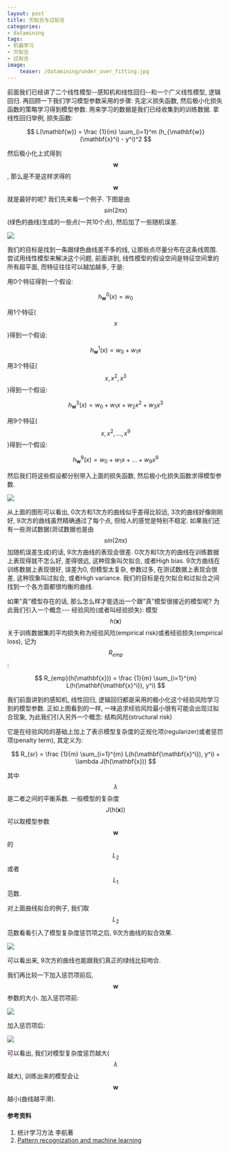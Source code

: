 ```yaml
---
layout: post
title: 欠拟合与过拟合
categories:
- datamining
tags:
- 机器学习
- 欠拟合
- 过拟合
image:
    teaser: /datamining/under_over_fitting.jpg
---
```


前面我们已经讲了二个线性模型--感知机和线性回归--和一个广义线性模型, 逻辑回归. 再回顾一下我们学习模型参数采用的步骤: 先定义损失函数, 然后极小化损失函数的策略学习得到模型参数. 用来学习的数据是我们已经收集到的训练数据. 拿线性回归举例, 损失函数:

$$
L(\mathbf{w}) = \frac {1}{m} \sum_{i=1}^m (h_{\mathbf{w}}(\mathbf{x}^i) - y^i)^2
$$

然后极小化上式得到 $$\mathbf{w}$$, 那么是不是这样求得的 $$\mathbf{w}$$ 就是最好的呢? 我们先来看一个例子. 下图是由 $$sin(2 \pi x)$$ (绿色的曲线)生成的一些点(一共10个点), 然后加了一些随机误差.

![](/images/datamining/under-over-fitting/sin2pix.png)

我们的目标是找到一条跟绿色曲线差不多的线, 让那些点尽量分布在这条线周围. 尝试用线性模型来解决这个问题, 前面讲到, 线性模型的假设空间是特征空间里的所有超平面, 而特征往往可以越加越多, 于是:

用0个特征得到一个假设:

$$
h_{\mathbf{w}}^0 (x) = w_0
$$

用1个特征($$x$$)得到一个假设:

$$
h_{\mathbf{w}}^1 (x) = w_0 + w_1 x
$$

用3个特征($$x,x^2,x^3$$)得到一个假设:

$$
h_{\mathbf{w}}^3 (x) = w_0 + w_1 x + w_2 x^2 + w_3 x^3
$$

用9个特征($$x,x^2,\ldots,x^9$$)得到一个假设:

$$
h_{\mathbf{w}}^9 (x) = w_0 + w_1 x + \ldots + w_9 x^9
$$

然后我们将这些假设都分别带入上面的损失函数, 然后极小化损失函数求得模型参数.

![](/images/datamining/under-over-fitting/linearregression.png)

从上面的图形可以看出, 0次方和1次方的曲线似乎差得比较远, 3次的曲线好像刚刚好, 9次方的曲线虽然精确通过了每个点, 但给人的感觉是特别不稳定. 如果我们还有一些测试数据(测试数据也是由 $$sin(2\pi x)$$ 加随机误差生成)的话, 9次方曲线的表现会很差. 0次方和1次方的曲线在训练数据上表现得就不怎么好, 差得很远, 这种现象叫欠拟合, 或者High bias. 9次方曲线在训练数据上表现很好, 误差为0, 但模型太复杂, 参数过多, 在测试数据上表现会很差, 这种现象叫过拟合, 或者High variance. 我们的目标是在欠拟合和过拟合之间找到一个各方面都很均衡的曲线.

如果"真"模型存在的话, 那么怎么样才能选出一个跟"真"模型很接近的模型呢? 为此我们引入一个概念--- 经验风险(或者叫经验损失): 模型 $$h(\mathbf{x})$$ 关于训练数据集的平均损失称为经验风险(empirical risk)或者经验损失(empirical loss), 记为 $$R_{emp}$$:

$$
R_{emp}(h(\mathbf{x})) = \frac {1}{m} \sum_{i=1}^{m} L(h(\mathbf{\mathbf{x}^i}), y^i)
$$

我们前面讲到的感知机, 线性回归, 逻辑回归都是采用的极小化这个经验风险学习到的模型参数. 正如上图看到的一样, 一味追求经验风险最小很有可能会出现过拟合现象, 为此我们引入另外一个概念:
结构风险(structural risk)

它是在经验风险的基础上加上了表示模型复杂度的正规化项(regularizer)或者惩罚项(penalty term), 其定义为:

$$
R_{sr} = \frac {1}{m} \sum_{i=1}^{m} L(h(\mathbf{\mathbf{x}^i}), y^i) + \lambda J(h(\mathbf{x}))
$$

其中 $$\lambda$$ 是二者之间的平衡系数. 一般模型的复杂度 $$J(h(\mathbf{x}))$$ 可以取模型参数 $$\mathbf{w}$$ 的 $$L_2$$ 或者$$L_1$$ 范数.

对上面曲线拟合的例子, 我们取$$L_2$$范数看看引入了模型复杂度惩罚项之后, 9次方曲线的拟合效果.

![](/images/datamining/under-over-fitting/lambda.png)

可以看出来, 9次方的曲线也能跟我们真正的绿线比较吻合.

我们再比较一下加入惩罚项前后, $$\mathbf{w}$$ 参数的大小.
加入惩罚项前:

![](/images/datamining/under-over-fitting/weight.png)

加入惩罚项后:

![](/images/datamining/under-over-fitting/weightwithlambda.png)

可以看出, 我们对模型复杂度惩罚越大($$\lambda$$越大), 训练出来的模型会让 $$\mathbf{w}$$ 越小(曲线越平滑).

#### 参考资料

1. 统计学习方法 李航著
2. [Pattern recognization and machine learning](http://research.microsoft.com/%E2%88%BCcmbishop/PRML)
